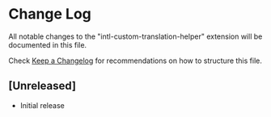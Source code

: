 # Change Log

All notable changes to the "intl-custom-translation-helper" extension will be documented in this file.

Check [Keep a Changelog](http://keepachangelog.com/) for recommendations on how to structure this file.

## [Unreleased]

- Initial release